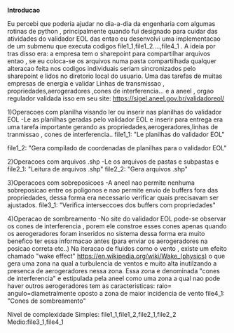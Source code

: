 **Introducao**

  Eu percebi que poderia ajudar no dia-a-dia da engenharia com algumas rotinas de python , principalmente quando fui designado para cuidar das atividades do validador EOL 
das entao eu desenvolvi uma implementacao de um submenu que executa codigos file1_1,file1_2....,file4_1 . 
A ideia por tras disso era: a empresa tem o sharepoint para compartilhar arquivos entao , se eu coloca-se
os arquivos numa pasta compartilhada qualquer alteracao feita nos codigos individuais seriam sincronizados pelo sharepoint e lidos no diretorio local do usuario.
Uma das tarefas de muitas empresas de energia e validar Linhas de transmissao , propriedades,aerogeradores ,cones de interferencia...
e a aneel , orgao regulador validada isso em seu site:
https://sigel.aneel.gov.br/validadoreol/

1)Operacoes com planilha visando ler ou inserir nas planilhas do validador EOL
-Le as planilhas geradas pelo validador EOL e inserir para entrega era uma tarefa importante 
gerando as propriedades,aerogeradores,linhas de tranmissao , cones de interferencia..
file1_1:
"Le planilhas do validador EOL"

file1_2:
"Gera compilado de coordenadas de planilhas para o validador EOL"

2)Operacoes com arquivos .shp
-Le os arquivos de pastas e subpastas e 
file2_1:
"Leitura de arquivos .shp"
file2_2:
"Gera arquivos .shp"

3)Operacoes com sobreposicoes
-A aneel nao permite nenhuma sobreposicao entre os poligonos e nao permite envio de buffers fora das propriedades,
dessa forma era necessario verificar quais precisavam ser ajustados. 
file3_1:
"Verifica interseccoes dos buffers com propriedades"

4)Operacao de sombreamento
-No site do validador EOL pode-se observar os cones de interferencia , porem ele constroe esses cones apenas quando os aerogeradores foram inseridos no sistema
dessa forma era muito benefico ter essa informacao antes (para enviar os aerogeradores na posicao correta etc..)
Na iteracao de fluidos como o vento , existe um efeito chamado "wake effect" https://en.wikipedia.org/wiki/Wake_(physics) o que gera uma zona na qual a turbulencia
de ventos e muito alta inutilzando a presenca de aerogeradores nessa zona. Essa zona e denominada "cones de interferencia" e estipulada pela aneel como uma zona
a qual nao pode haver outros aerogeradores tem as caracteristicas:
raio=
angulo=diametralmente oposto a zona de maior incidencia de vento 
file4_1:
"Cones de sombreamento"

Nivel de complexidade 
Simples: file1_1,file1_2,file2_1,file2_2
Medio:file3_1,file4_1
